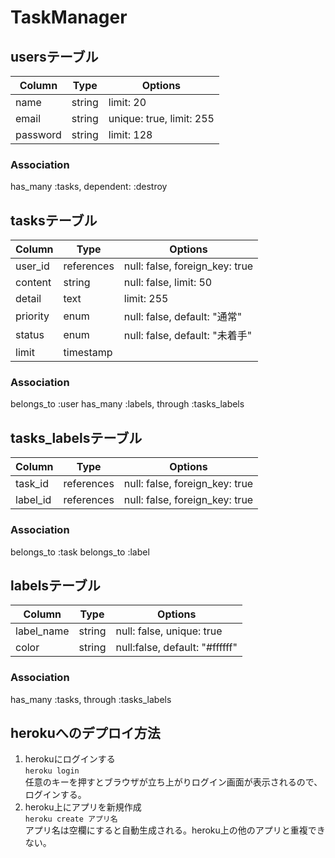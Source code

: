 # TaskManager

## usersテーブル
|Column|Type|Options|
|------|----|-------|
|name|string|limit: 20|
|email|string|unique: true, limit: 255|
|password|string|limit: 128|
### Association
has_many :tasks, dependent: :destroy

## tasksテーブル
|Column|Type|Options|
|------|----|-------|
|user_id|references|null: false, foreign_key: true|
|content|string|null: false, limit: 50|
|detail|text|limit: 255|
|priority|enum|null: false, default: "通常"|
|status|enum|null: false, default: "未着手"|
|limit|timestamp|
### Association
belongs_to :user
has_many :labels, through :tasks_labels

## tasks_labelsテーブル
|Column|Type|Options|
|------|----|-------|
|task_id|references|null: false, foreign_key: true|
|label_id|references|null: false, foreign_key: true|
### Association
belongs_to :task
belongs_to :label

## labelsテーブル
|Column|Type|Options|
|------|----|-------|
|label_name|string|null: false, unique: true|
|color|string|null:false, default: "#ffffff"|
### Association
has_many :tasks, through :tasks_labels

## herokuへのデプロイ方法
1. herokuにログインする  
```heroku login```  
任意のキーを押すとブラウザが立ち上がりログイン画面が表示されるので、ログインする。  
1. heroku上にアプリを新規作成  
```heroku create アプリ名```  
アプリ名は空欄にすると自動生成される。heroku上の他のアプリと重複できない。
